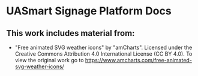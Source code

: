 # UASmart Signage Platform Docs

## This work includes material from:

- "Free animated SVG weather icons" by "amCharts". Licensed under the Creative Commons Attribution 4.0 International License (CC BY 4.0). To view the original work go to https://www.amcharts.com/free-animated-svg-weather-icons/
